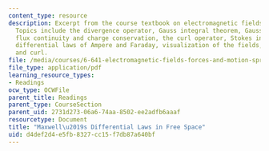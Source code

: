 ```yaml
---
content_type: resource
description: Excerpt from the course textbook on electromagnetic fields and energy.
  Topics include the divergence operator, Gauss integral theorem, Gauss law, magnetic
  flux continuity and charge conservation, the curl operator, Stokes integral theorem,
  differential laws of Ampere and Faraday, visualization of the fields, and divergance
  and curl.
file: /media/courses/6-641-electromagnetic-fields-forces-and-motion-spring-2005/d4def2d4e5fb8327cc15f7db87a640bf_02.pdf
file_type: application/pdf
learning_resource_types:
- Readings
ocw_type: OCWFile
parent_title: Readings
parent_type: CourseSection
parent_uid: 2731d273-06a6-74aa-8502-ee2adfb6aaaf
resourcetype: Document
title: "Maxwell\u2019s Differential Laws in Free Space"
uid: d4def2d4-e5fb-8327-cc15-f7db87a640bf
---
```

